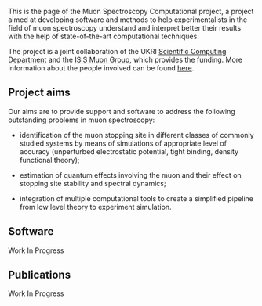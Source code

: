 This is the page of the Muon Spectroscopy Computational project, a project
aimed at developing software and methods to help experimentalists in the field
of muon spectroscopy understand and interpret better their results with the
help of state-of-the-art computational techniques.

The project is a joint collaboration of the UKRI 
[Scientific Computing Department](https://stfc.ukri.org/about-us/where-we-work/daresbury-laboratory/scientific-computing-department/)
and the [ISIS Muon Group](https://www.isis.stfc.ac.uk/Pages/Muons.aspx), which
provides the funding. More information about the people involved can be found
[here](people).

## Project aims

Our aims are to provide support and software to address the following
outstanding problems in muon spectroscopy:

* identification of the muon stopping site in different classes of commonly
studied systems by means of simulations of appropriate level of accuracy
(unperturbed electrostatic potential, tight binding, density functional
theory);

* estimation of quantum effects involving the muon and their effect on
stopping site stability and spectral dynamics;

* integration of multiple computational tools to create a simplified pipeline
from low level theory to experiment simulation.

## Software

Work In Progress

## Publications

Work In Progress
